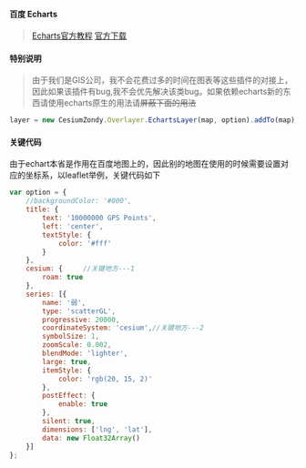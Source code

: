 #### 百度 Echarts
> [Echarts官方教程](http://echarts.baidu.com/api.html#echarts)  [官方下载](http://echarts.baidu.com/download.html)

#### 特别说明
> 由于我们是GIS公司，我不会花费过多的时间在图表等这些插件的对接上，因此如果该插件有bug,我不会优先解决该类bug。如果依赖echarts新的东西请使用echarts原生的用法请~~屏蔽下面的用法~~

``` javascript
layer = new CesiumZondy.Overlayer.EchartsLayer(map, option).addTo(map);
```

#### 关键代码
由于echart本省是作用在百度地图上的，因此别的地图在使用的时候需要设置对应的坐标系，以leaflet举例，关键代码如下

``` javascript
var option = {
    //backgroundColor: '#000',
    title: {
        text: '10000000 GPS Points',
        left: 'center',
        textStyle: {
            color: '#fff'
        }
    },
    cesium: {     //关键地方---1
        roam: true
    },
    series: [{
        name: '弱',
        type: 'scatterGL',
        progressive: 20000,
        coordinateSystem: 'cesium',//关键地方---2
        symbolSize: 1,
        zoomScale: 0.002,
        blendMode: 'lighter',
        large: true,
        itemStyle: {
            color: 'rgb(20, 15, 2)'
        },
        postEffect: {
            enable: true
        },
        silent: true,
        dimensions: ['lng', 'lat'],
        data: new Float32Array()
    }]
};
```

